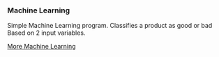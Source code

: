 
### Machine Learning

Simple Machine Learning program.
Classifies a product as good or bad
Based on 2 input variables.

<a href="https://pythonprogramminglanguage.com/python-machine-learning/">More Machine Learning</a>